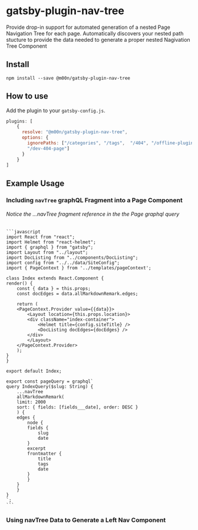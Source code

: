 # gatsby-plugin-nav-tree

Provide drop-in support for automated generation of a nested Page Navigation Tree for each page. Automatically discovers your nested path stucture to provide the data needed to generate a proper nested Nagivation Tree Component

## Install

`npm install --save @m00n/gatsby-plugin-nav-tree`

## How to use

Add the plugin to your `gatsby-config.js`.

```javascript
plugins: [
    {
      resolve: "@m00n/gatsby-plugin-nav-tree",
      options: {
        ignorePaths: ["/categories", "/tags",  "/404", "/offline-plugin-app-shell-fallback",
        "/dev-404-page"]
      }
    }
] 
```

## Example Usage

### Including `navTree` graphQL Fragment into a Page Component

###### Notice the ...navTree fragment reference in the the Page graphql query

    ```javascript
    import React from "react";
    import Helmet from "react-helmet";
    import { graphql } from "gatsby";
    import Layout from "../layout";
    import DocListing from "../components/DocListing";
    import config from "../../data/SiteConfig";
    import { PageContext } from '../templates/pageContext';

    class Index extends React.Component {
    render() {
        const { data } = this.props;
        const docEdges = data.allMarkdownRemark.edges;
    
        return (
        <PageContext.Provider value={{data}}>
            <Layout location={this.props.location}>
            <div className="index-container">
                <Helmet title={config.siteTitle} />
                <DocListing docEdges={docEdges} />
            </div>
            </Layout>
        </PageContext.Provider>
        );
    }  
    }

    export default Index;

    export const pageQuery = graphql`	
    query IndexQuery($slug: String) {
        ...navTree
        allMarkdownRemark(	
        limit: 2000	
        sort: { fields: [fields___date], order: DESC }	
        ) {	
        edges {	
            node {	
            fields {	
                slug	
                date	
            }	
            excerpt
            frontmatter {	
                title	
                tags	
                date	
            }	
            }	
        }	
        }	
    }	
    `;
    ```

### Using navTree Data to Generate a Left Nav Component


